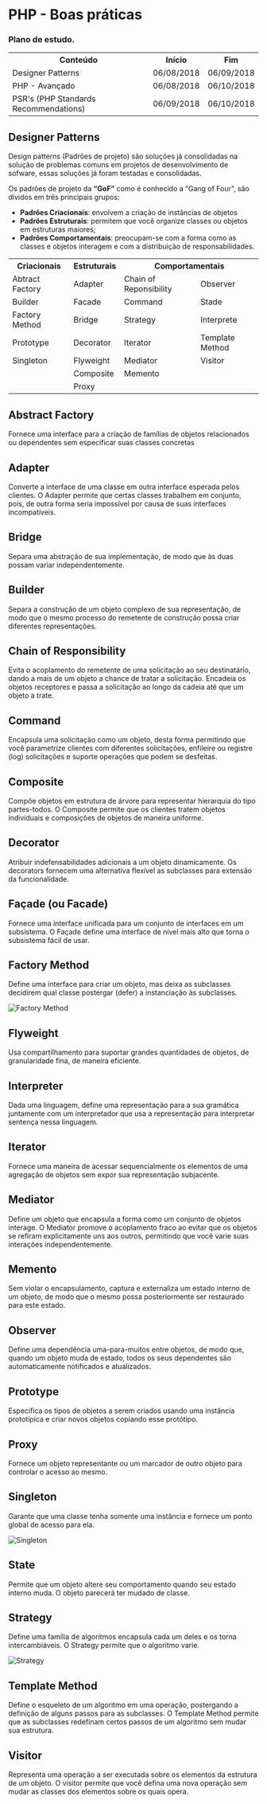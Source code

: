 
# PHP - Boas práticas

### Plano de estudo.
<table style="width:100%">
  <tr>
    <th>Conteúdo</th>
    <th>Início</th>
    <th>Fim</th>
  </tr>
  <tr>
    <td>Designer Patterns</td>
    <td>06/08/2018</td>
    <td>06/09/2018</td>
  </tr>
  <tr>
    <td>PHP - Avançado</td>
    <td>06/08/2018</td>
    <td>06/10/2018</td>
  </tr>
  <tr>
    <td>PSR's (PHP Standards Recommendations)</td>
    <td>06/09/2018</td>
    <td>06/10/2018</td>
  </tr>
</table>

## Designer Patterns
Design patterns (Padrões de projeto) são soluções já consolidadas na solução de problemas comuns em projetos de desenvolvimento de sofware, essas soluções já foram testadas e consolidadas. 

Os padrões de projeto da **“GoF”** como é conhecido a “Gang of Four”, são dividos em três principais grupos:
* **Padrões Criacionais**: envolvem a criação de instâncias de objetos
* **Padrões Estruturais**: permitem que você organize classes ou objetos em estruturas maiores;
* **Padrões Comportamentais**: preocupam-se com a forma como as classes e objetos interagem e com a distribuição de responsabilidades.

<table style="width:100%">
  <tr>
    <th>Criacionais</th>
    <th>Estruturais</th>
    <th colspan="2">Comportamentais</th>
  </tr>
  <tr>
    <td>Abtract Factory</td>
    <td>Adapter</td>
    <td>Chain of Reponsibility</td>
    <td>Observer</td>
  </tr>
  <tr>
    <td>Builder</td>
    <td>Facade</td>
    <td>Command</td>
    <td>Stade</td>
  </tr>
  <tr>
    <td>Factory Method</td>
    <td>Bridge</td>
    <td>Strategy</td>
    <td>Interprete</td>
  </tr>
  <tr>
    <td>Prototype</td>
    <td>Decorator</td>
    <td>Iterator</td>
    <td>Template Method</td>
  </tr>
  <tr>
    <td>Singleton</td>
    <td>Flyweight</td>
    <td>Mediator</td>
    <td>Visitor</td>
  </tr>
  <tr>
    <td></td>
    <td>Composite</td>
    <td>Memento</td>
    <td></td>
  </tr>
   <tr>
    <td></td>
    <td>Proxy</td>
    <td></td>
    <td></td>
  </tr>
</table>

## Abstract Factory
Fornece uma interface para a criação de famílias de objetos relacionados ou dependentes sem especificar suas classes concretas

## Adapter
Converte a interface de uma classe em outra interface esperada pelos clientes. O Adapter permite que certas classes
trabalhem em conjunto, pois, de outra forma seria impossível por causa de suas interfaces incompatíveis.

## Bridge
Separa uma abstração de sua implementação, de modo que às duas possam variar independentemente.

## Builder
Separa a construção de um objeto complexo de sua representação, de modo que o mesmo processo do remetente de construção possa criar diferentes representações.

## Chain of Responsibility
Evita o acoplamento do remetente de uma solicitação ao seu destinatário, dando a mais de um objeto a chance de tratar a solicitação. Encadeia os objetos receptores e passa a solicitação ao longo da cadeia até que um objeto a trate.

## Command
Encapsula uma solicitação como um objeto, desta forma permitindo que você parametrize clientes com diferentes solicitações, enfileire ou registre (log) solicitações e suporte operações que podem se desfeitas.

## Composite
Compõe objetos em estrutura de árvore para representar hierarquia do tipo partes-todos. O Composite permite que os clientes tratem objetos individuais e composições de objetos de maneira uniforme.

## Decorator
Atribuir indefensabilidades adicionais a um objeto dinamicamente. Os decorators fornecem uma alternativa flexível as subclasses para extensão da funcionalidade.

## Façade (ou Facade)
Fornece uma interface unificada para um conjunto de interfaces em um subsistema. O Façade define uma interface de nível mais alto que torna o subsistema fácil de usar.

## Factory Method
Define uma interface para criar um objeto, mas deixa as subclasses decidirem qual classe postergar (defer) a instanciação às subclasses.<br>

![Factory Method](img/Factory-Method.png)

## Flyweight
Usa compartilhamento para suportar grandes quantidades de objetos, de granularidade fina, de maneira eficiente.

## Interpreter
Dada uma linguagem, define uma representação para a sua gramática juntamente com um interpretador que usa a representação para interpretar sentença nessa linguagem.

## Iterator 
Fornece uma maneira de acessar sequencialmente os elementos de uma agregação de objetos sem expor sua representação subjacente.

## Mediator
Define um objeto que encapsula a forma como um conjunto de objetos interage. O Mediator promove o acoplamento fraco
ao evitar que os objetos se refiram explicitamente uns aos outros, permitindo que você varie suas interações independentemente.

## Memento
Sem violar o encapsulamento, captura e externaliza um estado interno de um objeto, de modo que o mesmo possa posteriormente ser restaurado para este estado.

## Observer
Define uma dependência uma-para-muitos entre objetos, de modo que, quando um objeto muda de estado, todos os seus dependentes são automaticamente notificados e atualizados.

## Prototype
Especifica os tipos de objetos a serem criados usando uma instância prototípica e criar novos objetos copiando esse protótipo.

## Proxy
Fornece um objeto representante ou um marcador de outro objeto para controlar o acesso ao mesmo.

## Singleton 
Garante que uma classe tenha somente uma instância e fornece um ponto global de acesso para ela.<br>

![Singleton](img/Singleton.png)

## State 
Permite que um objeto altere seu comportamento quando seu estado interno muda. O objeto parecerá ter mudado de classe.

## Strategy 
Define uma família de algoritmos encapsula cada um deles e os torna intercambiáveis. O Strategy permite que o algoritmo varie.<br>

![Strategy](img/Strategy.png)

## Template Method 
Define o esqueleto de um algoritmo em uma operação, postergando a definição de alguns passos para as subclasses. O Template Method permite que as subclasses redefinam certos passos de um algoritmo sem mudar sua estrutura.

## Visitor
Representa uma operação a ser executada sobre os elementos da estrutura de um objeto. O visitor permite que você defina uma nova operação sem mudar as classes dos elementos sobre os quais opera.
